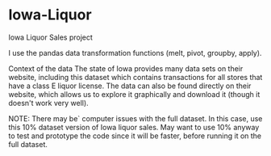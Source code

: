 # Iowa-Liquor

Iowa Liquor Sales project

I use the pandas data transformation functions (melt, pivot, groupby, apply).

Context of the data
The state of Iowa provides many data sets on their website, including this dataset which contains transactions for all stores that have a class E liquor license.
The data can also be found directly on their website, which allows us to explore it graphically and download it (though it doesn't work very well).

NOTE: There may be` computer issues with the full dataset. In this case, use this 10% dataset version of Iowa liquor sales. May want to use 10% anyway to test and prototype the code since it will be faster, before running it on the full dataset.

